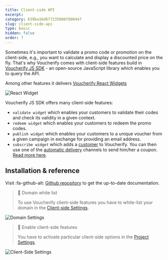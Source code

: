 ```yaml
---
title: Client-side API
excerpt: 
category: 639ba16d677235008f800447
slug: client-side-api
type: basic
hidden: false
order: 7
---
```


Sometimes it's important to validate a promo code or promotion on the client-side, e.g., you want to calculate and display a discounted price on the fly. That's why Voucherify comes with client-side features build in [Voucherify JS SDK](https://github.com/voucherifyio/voucherify-js-sdk) - an open-source JavaScript library which enables you to query the API. 

Among other features it delivers [Voucherify React Widgets](https://github.com/voucherifyio/voucherify-js-sdk#-voucherify-react-widget)

<!-- ![React Widget](../../assets/img/guides_development_client_side_api_widget_1.gif "React Widget") -->
![React Widget](https://files.readme.io/0427b12-widget.gif "React Widget")

Voucherify JS SDK offers many client-side features:
- `validate widget` which enables your customers to validate their codes and check its validity in a given context.
- `redeem widget` which enables your customers to redeem the promo codes.
- `publish widget` which enables your customers to a unique voucher from a given campaign in exchange for providing an email address.
- `subscribe widget` which adds a [customer](ref:get-customer) to Voucherify. You can then use one of the [automatic delivery](doc:automatic-delivery) channels to send him/her a coupon.
[Read more here](https://voucherifyio.github.io/voucherify-js-sdk/#client-side-methods).

## Installation & reference

Visit :fa-github-alt: [Github repository](https://github.com/voucherifyio/voucherify-js-sdk) to get the up-to-date documentation.

> 🚧 Domain white list
> 
> To use Voucherify client-side features you have to white-list your domain in the [Client-side Settings](https://app.voucherify.io/#/app/configuration/proj_f1r5Tpr0J3Ct).

<!-- ![Domain Settings](../../assets/img/guides_development_client_side_api_domain_settings_2.png "Domain Settings") -->
![Domain Settings](https://files.readme.io/fb263b9-domain-settings.png "Domain Settings")

> 🚧 Enable client-side features
> 
> You have to activate particular client-side options in the [Project Settings](https://app.voucherify.io/#/app/configuration/proj_f1r5Tpr0J3Ct).

<!-- ![Client-Side Settings](../../assets/img/guides_development_client_side_api_client_side_settings_3.png "Client-Side Settings") -->
![Client-Side Settings](https://files.readme.io/038ab3b-cielnt-side-settings.png "Client-Side Settings")